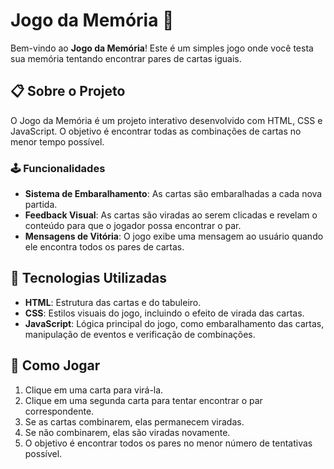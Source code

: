 # Jogo da Memória 🧠

Bem-vindo ao **Jogo da Memória**! Este é um simples jogo onde você testa sua memória tentando encontrar pares de cartas iguais.

## 📋 Sobre o Projeto

O Jogo da Memória é um projeto interativo desenvolvido com HTML, CSS e JavaScript. O objetivo é encontrar todas as combinações de cartas no menor tempo possível.

### 🕹️ Funcionalidades

- **Sistema de Embaralhamento**: As cartas são embaralhadas a cada nova partida.
- **Feedback Visual**: As cartas são viradas ao serem clicadas e revelam o conteúdo para que o jogador possa encontrar o par.
- **Mensagens de Vitória**: O jogo exibe uma mensagem ao usuário quando ele encontra todos os pares de cartas.

## 🚀 Tecnologias Utilizadas

- **HTML**: Estrutura das cartas e do tabuleiro.
- **CSS**: Estilos visuais do jogo, incluindo o efeito de virada das cartas.
- **JavaScript**: Lógica principal do jogo, como embaralhamento das cartas, manipulação de eventos e verificação de combinações.


## 📜 Como Jogar

1. Clique em uma carta para virá-la.
2. Clique em uma segunda carta para tentar encontrar o par correspondente.
3. Se as cartas combinarem, elas permanecem viradas.
4. Se não combinarem, elas são viradas novamente.
5. O objetivo é encontrar todos os pares no menor número de tentativas possível.
